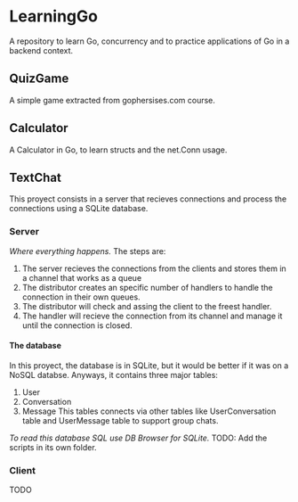 # LearningGo
A repository to learn Go, concurrency and to practice applications of Go in a backend context.
## QuizGame
A simple game extracted from gophersises.com course.

## Calculator
A Calculator in Go, to learn structs and the net.Conn usage.

## TextChat
This proyect consists in a server that recieves connections and process the connections using a SQLite database.

### Server
*Where everything happens.* The steps are:
1. The server recieves the connections from the clients and stores them in a channel that works as a queue
2. The distributor creates an specific number of handlers to handle the connection in their own queues.
3. The distributor will check and assing the client to the freest handler.
4. The handler will recieve the connection from its channel and manage it until the connection is closed.

#### The database
In this proyect, the database is in SQLite, but it would be better if it was on a NoSQL databse. Anyways, it contains three major tables:
1. User
2. Conversation
3. Message
This tables connects via other tables like UserConversation table and UserMessage table to support group chats.

*To read this database SQL use DB Browser for SQLite.*
TODO: Add the scripts in its own folder.

### Client
TODO
